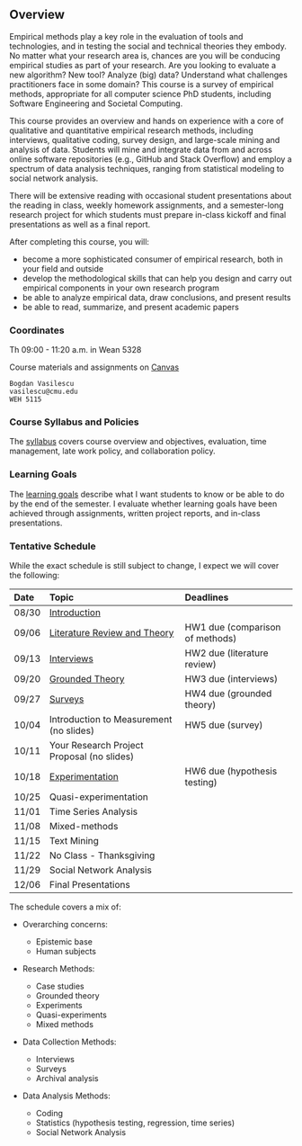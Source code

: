 ## Overview

Empirical methods play a key role in the evaluation of tools and technologies, and in testing the social and technical theories they embody. No matter what your research area is, chances are you will be conducing empirical studies as part of your research. Are you looking to evaluate a new algorithm? New tool? Analyze (big) data? Understand what challenges practitioners face in some domain? This course is a survey of empirical methods, appropriate for all computer science PhD students, including Software Engineering and Societal Computing.

This course provides an overview and hands on experience with a core of qualitative and quantitative empirical research methods, including interviews, qualitative coding, survey design, and large-scale mining and analysis of data. Students will mine and integrate data from and across online software repositories (e.g., GitHub and Stack Overflow) and employ a spectrum of data analysis techniques, ranging from statistical modeling to social network analysis.

There will be extensive reading with occasional student presentations about the reading in class, weekly homework assignments, and a semester-long research project for which students must prepare in-class kickoff and final presentations as well as a final report.

After completing this course, you will:

-  become a more sophisticated consumer of empirical research, both in your field and outside
-  develop the methodological skills that can help you design and carry out empirical components in your own research program
-  be able to analyze empirical data, draw conclusions, and present results 
-  be able to read, summarize, and present academic papers


### Coordinates
Th 09:00 - 11:20 a.m. in Wean 5328

Course materials and assignments on [Canvas](https://canvas.cmu.edu/courses/7434)

```
Bogdan Vasilescu
vasilescu@cmu.edu
WEH 5115
```

### Course Syllabus and Policies
The [syllabus](syllabus.md) covers course overview and objectives, evaluation, time management, late work policy, and collaboration policy.

### Learning Goals
The [learning goals](learning-goals.md) describe what I want students to know or be able to do by the end of the semester. I evaluate whether learning goals have been achieved through assignments, written project reports, and in-class presentations.


### Tentative Schedule

While the exact schedule is still subject to change, I expect we will cover the following:

| Date        		| Topic 	| Deadlines |
| :------------- 	|:--------|:-------- |
08/30 | [Introduction](https://drive.google.com/file/d/1CLk5nu7qgV3XsYVMsm0v8SouHa1n71rg/view?usp=sharing) |
09/06	| [Literature Review and Theory](https://drive.google.com/file/d/1cTFAIhd2trBfLbhdBMk4Uf0IlnQtSEYG/view?usp=sharing) | HW1 due (comparison of methods)
09/13 | [Interviews](https://drive.google.com/file/d/17KpkgzwyrE76_QWA9i3zzvWJoDBVHjVu/view?usp=sharing)  | HW2 due (literature review)
09/20 | [Grounded Theory](https://drive.google.com/drive/u/1/folders/16wO3e7OvcfxwQtjRgZSFc09pNj68V8qH)  | HW3 due (interviews)
09/27 | [Surveys](https://drive.google.com/drive/u/1/folders/16wO3e7OvcfxwQtjRgZSFc09pNj68V8qH) 						 | HW4 due (grounded theory)
10/04 | Introduction to Measurement (no slides) | HW5 due (survey)
10/11 | Your Research Project Proposal (no slides)
10/18 | [Experimentation](https://docs.google.com/document/d/1SNKZweleUzakP4DGrikI8ZbfmkHM-LRMC5wstUXZm9U/edit) | HW6 due (hypothesis testing)
10/25 | Quasi-experimentation
11/01 | Time Series Analysis
11/08 | Mixed-methods
11/15 | Text Mining
11/22 | No Class - Thanksgiving
11/29 | Social Network Analysis
12/06 | Final Presentations

The schedule covers a mix of:

- Overarching concerns:

  - Epistemic base
  - Human subjects

- Research Methods:

  - Case studies
  - Grounded theory
  - Experiments
  - Quasi-experiments
  - Mixed methods

- Data Collection Methods:

  - Interviews
  - Surveys
  - Archival analysis

- Data Analysis Methods:

  - Coding
  - Statistics (hypothesis testing, regression, time series)
  - Social Network Analysis

